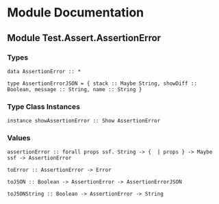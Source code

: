 # Module Documentation

## Module Test.Assert.AssertionError

### Types

    data AssertionError :: *

    type AssertionErrorJSON = { stack :: Maybe String, showDiff :: Boolean, message :: String, name :: String }


### Type Class Instances

    instance showAssertionError :: Show AssertionError


### Values

    assertionError :: forall props ssf. String -> {  | props } -> Maybe ssf -> AssertionError

    toError :: AssertionError -> Error

    toJSON :: Boolean -> AssertionError -> AssertionErrorJSON

    toJSONString :: Boolean -> AssertionError -> String



